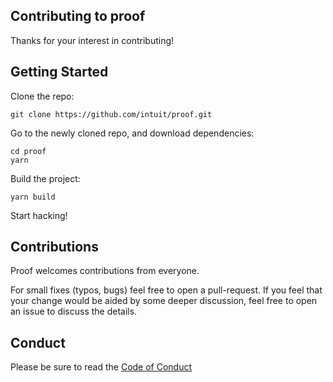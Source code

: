 ## Contributing to proof

Thanks for your interest in contributing!

## Getting Started

Clone the repo:

```
git clone https://github.com/intuit/proof.git
```

Go to the newly cloned repo, and download dependencies:

```
cd proof
yarn
```

Build the project:

```
yarn build
```

Start hacking!

## Contributions

Proof welcomes contributions from everyone.

For small fixes (typos, bugs) feel free to open a pull-request. If you feel that your change would be aided by some deeper discussion, feel free to open an issue to discuss the details.

## Conduct

Please be sure to read the [Code of Conduct](CODE_OF_CONDUCT.md)
